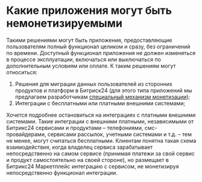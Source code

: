 # Какие приложения могут быть немонетизируемыми

Такими решениями могут быть приложения, предоставляющие пользователям полный функционал целиком и сразу, без ограничений по времени. Доступный функционал приложения не должен изменяться в процессе эксплуатации, включаться или выключаться по дополнительным условиям или оплате. К таким решениям могут относиться:

1. Решения для миграции данных пользователей из сторонних продуктов и платформ в Битриск24 (для этого типа приложений мы предлагаем разработчикам [специальный механизм монетизации](https://development.bitrix24.site/migration/));
2. Интеграции с бесплатными или платными внешними системами;

Хочется подробнее остановиться на интеграциях с платными внешними системами. Такие интеграции с внешними платными, независимыми от Битрикс24 сервисами и продуктами – телефониями, смс-провайдерами, сервисами рассылок, учетными системами и т.д. – тем не менее, могут считаться бесплатными. Клиентам понятна такая схема взаимодействия, когда владелец сервиса зарабатывает непосредственно на самом сервисе (принимая платежи за свой сервис и продукт самостоятельно на своей стороне), но размещает в Битрикс24 Маркетплейс интеграцию с сервисом, не монетизируя непосредственно функционал интеграции.
